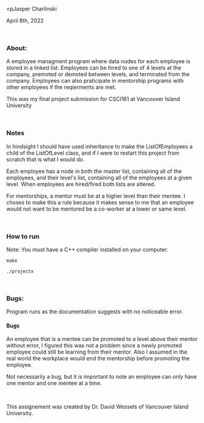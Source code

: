 <pJasper Charlinski</p>
<p>April 8th, 2022</p>

<br />

<h3>About: </h3>
<p>A employee managment program where data nodes for each employee is stored in a linked list. Employees can be hired to one of 4 levels at the company, premoted or demoted between levels, and terminated from the company. Employees can also praticipate in mentorship programs with other employees if the reqierments are met. </p>
<p>This was my final project submission for CSCI161 at Vancouver Island University</p>

<br />

<h3>Notes</h3>

<p>In hindsight I should have used inheritance to make the ListOfEmployees a child of the ListOfLevel class, 
and if I were to restart this project from scratch that is what I would do. </p>


<p>Each employee has a node in both the master list, containing all of the employees, and their level's list, 
containing all of the employees at a given level. When employees are hired/fired both lists are altered.</p>

<p>For mentorships, a mentor must be at a higher level than their mentee. I choses to make this a rule because
it makes sense to me that an employee would not want to be mentored be a co-worker at a lower or same level.</p>

<br />

<h3>How to run</h3>
<p>Note: You must have a C++ compiler installed on your computer.</p>

    make

    ./projectx
    
<br />

<h3>Bugs: </h3>

<p>Program runs as the documentation suggests with no noticeable error.</p>

<h4>Bugs</h4>

<p>An employee that is a mentee can be promoted to a level above their mentor without error,
I figured this was not a problem since a newly promoted employee could still be learning from their mentor.
Also I assumed in the real world the workplace would end the mentorship before promoting the employee.</p>

<p>Not necessarily a bug, but it is important to note an employee can only have one mentor and one mentee at a time.</p>

<br />

<p>This assignement was created by Dr. David Wessels of Vancouver Island University.</p>
